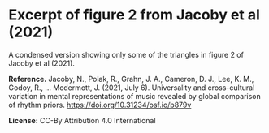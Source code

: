 Excerpt of figure 2 from Jacoby et al (2021)
============================================

A condensed version showing only some of the triangles in figure 2 of Jacoby et al (2021).

**Reference.** Jacoby, N., Polak, R., Grahn, J. A., Cameron, D. J., Lee, K. M., Godoy, R., … Mcdermott, J. (2021, July 6). Universality and cross-cultural variation in mental representations of music revealed by global comparison of rhythm priors. https://doi.org/10.31234/osf.io/b879v 

**License:** CC-By Attribution 4.0 International 